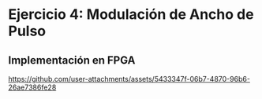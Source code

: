 # Ejercicio 4: Modulación de Ancho de Pulso

## Implementación en FPGA

https://github.com/user-attachments/assets/5433347f-06b7-4870-96b6-26ae7386fe28
